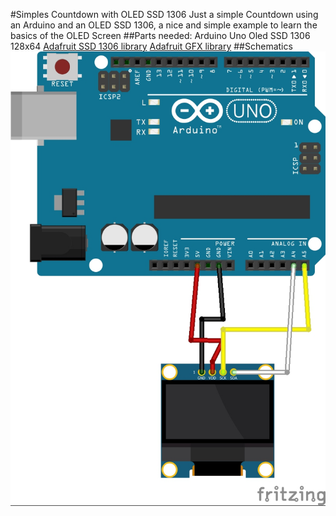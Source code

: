 #Simples Countdown with OLED SSD 1306
Just a simple Countdown using an Arduino and an OLED SSD 1306, a nice and simple example to learn the basics of the OLED Screen
##Parts needed:
  Arduino Uno
  Oled SSD 1306 128x64
  [Adafruit SSD 1306 library](https://github.com/adafruit/Adafruit_SSD1306)
  [Adafruit GFX library](https://github.com/adafruit/Adafruit-GFX-Library)
##Schematics
![alt text](https://github.com/VilhenaChen/Simple-Countdown-SSD-1306/blob/master/schematics/Schematics.jpg)
